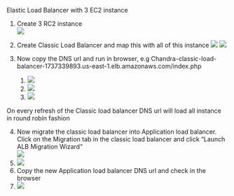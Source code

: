 Elastic Load Balancer with 3 EC2 instance
 
1. Create 3 RC2 instance</br>
![](https://i.imgur.com/mZiOs7Q.png)

2. Create Classic Load Balancer and map this with all of this instance
![](https://i.imgur.com/5cT68bp.png)
![](https://i.imgur.com/MS0BAPM.png)

3. Now copy the DNS url and run in browser, e.g
   Chandra-classic-load-balancer-1737339893.us-east-1.elb.amazonaws.com/index.php
   1. ![](https://i.imgur.com/jERorm1.png)
   1. ![](https://i.imgur.com/5CPmyJ5.png)
   1. ![](https://i.imgur.com/oo5QMyl.png)

On every refresh of the Classic load balancer DNS url will load all instance in round robin fashion

4. Now migrate the classic load balancer into Application load balancer. Click on the Migration tab in the classic load balancer and click “Launch ALB Migration Wizard”</br>
   ![](https://i.imgur.com/TV8V1W8.png)
5. ![](https://i.imgur.com/YHF8Bkg.png)
6. Copy the new Application load balancer DNS url and check in the browser</br>
7. ![](https://i.imgur.com/x0JcwXG.png)


